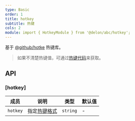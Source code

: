 ```yaml
---
type: Basic
order: 1
title: hotkey
subtitle: 热键
cols: 2
module: import { HotkeyModule } from '@delon/abc/hotkey';
---
```


基于 [@github/hotke](https://github.com/github/hotkey) 热键库。

> 如果不清楚热键值，可通过[热键代码](https://github.github.io/hotkey/examples/hotkey_mapper.html)来获取。

## API

### [hotkey]

| 成员 | 说明 | 类型 | 默认值 | 
|----|----|----|-----|
| `hotkey` | 指定[热键格式](https://github.com/github/hotkey#hotkey-string-format) | `string` | - |
